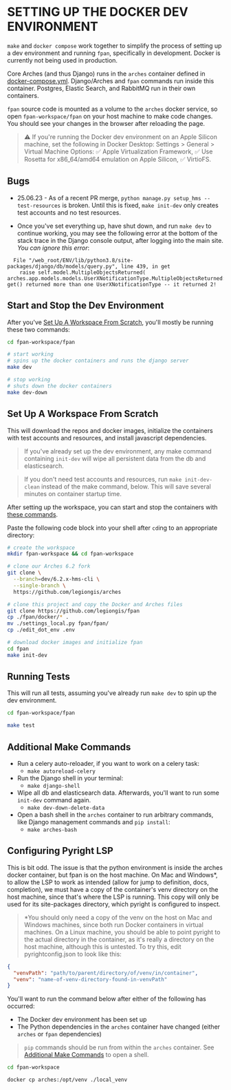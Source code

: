 # SETTING UP THE DOCKER DEV ENVIRONMENT

`make` and `docker compose` work together to simplify the process of setting up a dev environment and running `fpan`, specifically in development. Docker is currently not being used in production.

Core Arches (and thus Django) runs in the `arches` container defined in [docker-compose.yml](./docker-compose.yml). Django/Arches and `fpan` commands run inside this container. Postgres, Elastic Search, and RabbitMQ run in their own containers.

`fpan` source code is mounted as a volume to the `arches` docker service, so open `fpan-workspace/fpan` on your host machine to make code changes. You should see your changes in the browser after reloading the page.

> ⚠️ If you're running the Docker dev environment on an Apple Silicon machine, set the following in Docker Desktop: Settings > General > Virtual Machine Options: ✅ Apple Virtualization Framework, ✅ Use Rosetta for x86_64/amd64 emulation on Apple Silicon, ✅ VirtioFS.

## Bugs

- 25.06.23 - As of a recent PR merge, `python manage.py setup_hms --test-resources` is broken. Until this is fixed, `make init-dev` only creates test accounts and no test resources.

- Once you've set everything up, have shut down, and run `make dev` to continue working, you may see the following error at the bottom of the stack trace in the Django console output, after logging into the main site. _You can ignore this error_:

```
  File "/web_root/ENV/lib/python3.8/site-packages/django/db/models/query.py", line 439, in get
    raise self.model.MultipleObjectsReturned(
arches.app.models.models.UserXNotificationType.MultipleObjectsReturned: get() returned more than one UserXNotificationType -- it returned 2!
```

## Start and Stop the Dev Environment

After you've [Set Up A Workspace From Scratch](#set-up-a-workspace-from-scratch), you'll mostly be running these two commands:

```sh
cd fpan-workspace/fpan

# start working
# spins up the docker containers and runs the django server
make dev

# stop working
# shuts down the docker containers
make dev-down
```

## Set Up A Workspace From Scratch

This will download the repos and docker images, initialize the containers with test accounts and resources, and install javascript dependencies.

> If you've already set up the dev environment, any make command containing `init-dev` will wipe all persistent data from the db and elasticsearch.

> If you don't need test accounts and resources, run `make init-dev-clean` instead of the make command, below. This will save several minutes on container startup time.

After setting up the workspace, you can start and stop the containers with [these commands](#start-and-stop-the-dev-environment).

Paste the following code block into your shell after `cd`ing to an appropriate directory:

```sh
# create the workspace
mkdir fpan-workspace && cd fpan-workspace

# clone our Arches 6.2 fork
git clone \
  --branch=dev/6.2.x-hms-cli \
  --single-branch \
  https://github.com/legiongis/arches

# clone this project and copy the Docker and Arches files
git clone https://github.com/legiongis/fpan
cp ./fpan/docker/* .
mv ./settings_local.py fpan/fpan/
cp ./edit_dot_env .env

# download docker images and initialize fpan
cd fpan
make init-dev
```

## Running Tests

This will run all tests, assuming you've already run `make dev` to spin up the dev environment.

```sh
cd fpan-workspace/fpan

make test
```

## Additional Make Commands

- Run a celery auto-reloader, if you want to work on a celery task:
  - `make autoreload-celery`
- Run the Django shell in your terminal:
  - `make django-shell`
- Wipe all db and elasticsearch data. Afterwards, you'll want to run some `init-dev` command again.
  - `make dev-down-delete-data`
- Open a bash shell in the `arches` container to run arbitrary commands, like Django management commands and `pip install`:
  - `make arches-bash`

## Configuring Pyright LSP

This is bit odd. The issue is that the python environment is inside the arches docker container, but fpan is on the host machine. On Mac and Windows*, to allow the LSP to work as intended (allow for jump to definition, docs, completion), we must have a copy of the container's venv directory on the host machine, since that's where the LSP is running. This copy will only be used for its site-packages directory, which pyright is configured to inspect.

> *You should only need a copy of the venv on the host on Mac and Windows machines, since both run Docker containers in virtual machines. On a Linux machine, you should be able to point pyright to the actual directory in the container, as it's really a directory on the host machine, although this is untested. To try this, edit pyrightconfig.json to look like this:

```json
{
  "venvPath": "path/to/parent/directory/of/venv/in/container",
  "venv": "name-of-venv-directory-found-in-venvPath"
}
```

You'll want to run the command below after either of the following has occurred:
- The Docker dev environment has been set up
- The Python dependencies in the `arches` container have changed (either `arches` or `fpan` dependencies)

> `pip` commands should be run from within the `arches` container. See [Additional Make Commands](#additional-make-commands) to open a shell.


```sh
cd fpan-workspace

docker cp arches:/opt/venv ./local_venv
```
